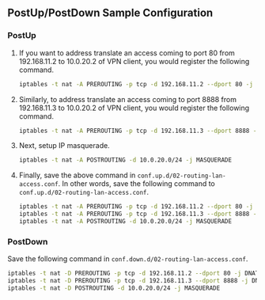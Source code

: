 ## PostUp/PostDown Sample Configuration
### PostUp
1. If you want to address translate an access coming to port 80 from 192.168.11.2 to 10.0.20.2 of VPN client, you would register the following command.

    ```sh
    iptables -t nat -A PREROUTING -p tcp -d 192.168.11.2 --dport 80 -j DNAT --to-destination 10.0.20.2:80
    ```

1. Similarly, to address translate an access coming to port 8888 from 192.168.11.3 to 10.0.20.2 of VPN client, you would register the following command.

    ```sh
    iptables -t nat -A PREROUTING -p tcp -d 192.168.11.3 --dport 8888 -j DNAT --to-destination 10.0.20.2:8888
    ```

1. Next, setup IP masquerade.

    ```sh
    iptables -t nat -A POSTROUTING -d 10.0.20.0/24 -j MASQUERADE
    ```

1. Finally, save the above command in `conf.up.d/02-routing-lan-access.conf`. In other words, save the following command to `conf.up.d/02-routing-lan-access.conf`.

    ```sh
    iptables -t nat -A PREROUTING -p tcp -d 192.168.11.2 --dport 80 -j DNAT --to-destination 10.0.20.2:80
    iptables -t nat -A PREROUTING -p tcp -d 192.168.11.3 --dport 8888 -j DNAT --to-destination 10.0.20.2:8888
    iptables -t nat -A POSTROUTING -d 10.0.20.0/24 -j MASQUERADE
    ```

### PostDown
Save the following command in `conf.down.d/02-routing-lan-access.conf`.

```sh
iptables -t nat -D PREROUTING -p tcp -d 192.168.11.2 --dport 80 -j DNAT --to-destination 10.0.20.2:80
iptables -t nat -D PREROUTING -p tcp -d 192.168.11.3 --dport 8888 -j DNAT --to-destination 10.0.20.2:8888
iptables -t nat -D POSTROUTING -d 10.0.20.0/24 -j MASQUERADE
```
